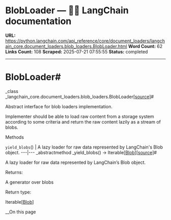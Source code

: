 # BlobLoader — 🦜🔗 LangChain  documentation

**URL:** https://python.langchain.com/api_reference/core/document_loaders/langchain_core.document_loaders.blob_loaders.BlobLoader.html
**Word Count:** 62
**Links Count:** 108
**Scraped:** 2025-07-21 07:55:55
**Status:** completed

---

# BlobLoader\#

_class _langchain\_core.document\_loaders.blob\_loaders.BlobLoader[\[source\]](https://python.langchain.com/api_reference/_modules/langchain_core/document_loaders/blob_loaders.html#BlobLoader)\#     

Abstract interface for blob loaders implementation.

Implementer should be able to load raw content from a storage system according to some criteria and return the raw content lazily as a stream of blobs.

Methods

`yield_blobs`\(\) | A lazy loader for raw data represented by LangChain's Blob object.   ---|---      _abstractmethod _yield\_blobs\(\) → Iterable\[[Blob](https://python.langchain.com/api_reference/core/documents/langchain_core.documents.base.Blob.html#langchain_core.documents.base.Blob "langchain_core.documents.base.Blob")\][\[source\]](https://python.langchain.com/api_reference/_modules/langchain_core/document_loaders/blob_loaders.html#BlobLoader.yield_blobs)\#     

A lazy loader for raw data represented by LangChain’s Blob object.

Returns:     

A generator over blobs

Return type:     

Iterable\[[Blob](https://python.langchain.com/api_reference/core/documents/langchain_core.documents.base.Blob.html#langchain_core.documents.base.Blob "langchain_core.documents.base.Blob")\]

__On this page